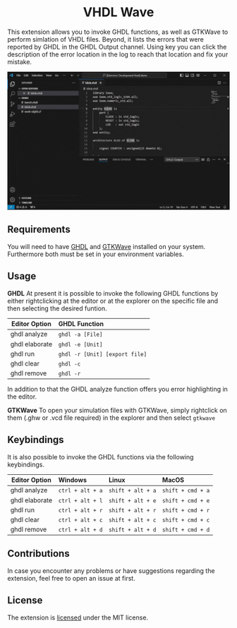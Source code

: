 <h1 align="center"> VHDL Wave </h1>
This extension allows you to invoke GHDL functions, as well as GTKWave to perform simlation of VHDL files. Beyond, it lists the errors that were reported by GHDL in the GHDL Output channel. Using <ctrl> key you can click the description of the error location in the log to reach that location and fix your mistake.

![ghdl](res/ghdl_demo.gif)

## Requirements

You will need to have [GHDL](https://github.com/ghdl/ghdl/releases) and [GTKWave](http://gtkwave.sourceforge.net/) installed on your system. Furthermore both must be set in your environment variables. 

## Usage

**GHDL**
At present it is possible to invoke the following GHDL functions by either rightclicking at the editor or at the explorer on the specific file and then selecting the desired funtion.

| Editor Option  | GHDL Function                  |
| -------------- | :----------------------------- |
| ghdl analyze   | `ghdl -a [File]`               |
| ghdl elaborate | `ghdl -e [Unit]`               |
| ghdl run       | `ghdl -r [Unit] [export file]` |
| ghdl clear     | `ghdl -c`                      |
| ghdl remove    | `ghdl -r`                      |

In addition to that the GHDL analyze function offers you error highlighting in the editor. 

**GTKWave**
To open your simulation files with GTKWave, simply rightclick on them (.ghw or .vcd file required) in the explorer and then select `gtkwave`

## Keybindings

It is also possible to invoke the GHDL functions via the following keybindings.

| Editor Option  | Windows          | Linux             | MacOS             |
| -------------- | :--------------- | :---------------- | :---------------- |
| ghdl analyze   | `ctrl + alt + a` | `shift + alt + a` | `shift + cmd + a` |
| ghdl elaborate | `ctrl + alt + l` | `shift + alt + e` | `shift + cmd + e` |
| ghdl run       | `ctrl + alt + r` | `shift + alt + r` | `shift + cmd + r` |
| ghdl clear     | `ctrl + alt + c` | `shift + alt + c` | `shift + cmd + c` |
| ghdl remove    | `ctrl + alt + d` | `shift + alt + d` | `shift + cmd + d` |

## Contributions

In case you encounter any problems or have suggestions regarding the extension, feel free to open an issue at first.

## License

The extension is [licensed](LICENSE "license") under the MIT license.

